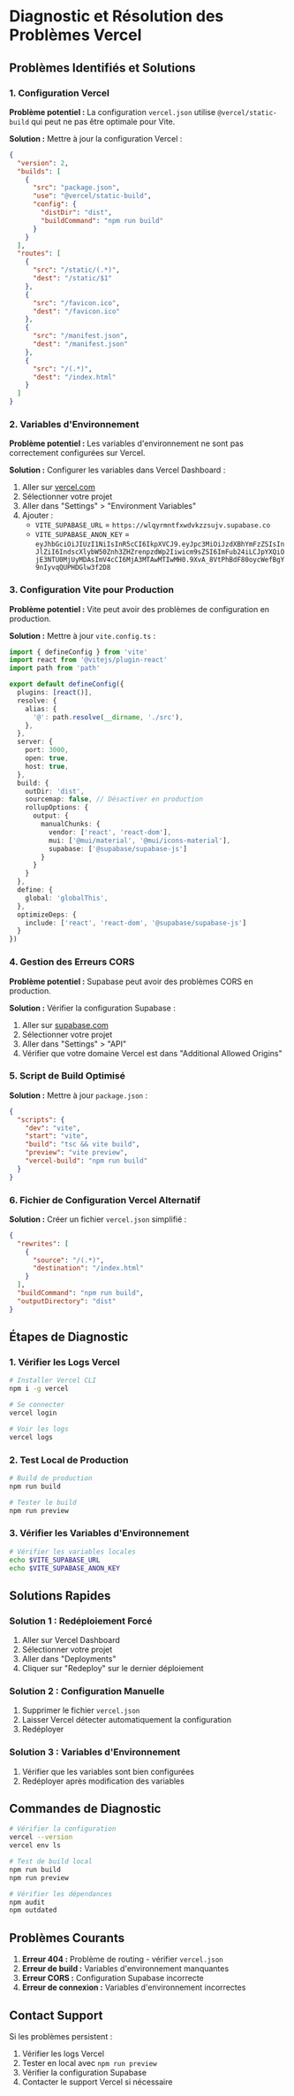# Diagnostic et Résolution des Problèmes Vercel

## Problèmes Identifiés et Solutions

### 1. Configuration Vercel

**Problème potentiel :** La configuration `vercel.json` utilise `@vercel/static-build` qui peut ne pas être optimale pour Vite.

**Solution :** Mettre à jour la configuration Vercel :

```json
{
  "version": 2,
  "builds": [
    {
      "src": "package.json",
      "use": "@vercel/static-build",
      "config": {
        "distDir": "dist",
        "buildCommand": "npm run build"
      }
    }
  ],
  "routes": [
    {
      "src": "/static/(.*)",
      "dest": "/static/$1"
    },
    {
      "src": "/favicon.ico",
      "dest": "/favicon.ico"
    },
    {
      "src": "/manifest.json",
      "dest": "/manifest.json"
    },
    {
      "src": "/(.*)",
      "dest": "/index.html"
    }
  ]
}
```

### 2. Variables d'Environnement

**Problème potentiel :** Les variables d'environnement ne sont pas correctement configurées sur Vercel.

**Solution :** Configurer les variables dans Vercel Dashboard :

1. Aller sur [vercel.com](https://vercel.com)
2. Sélectionner votre projet
3. Aller dans "Settings" > "Environment Variables"
4. Ajouter :
   - `VITE_SUPABASE_URL` = `https://wlqyrmntfxwdvkzzsujv.supabase.co`
   - `VITE_SUPABASE_ANON_KEY` = `eyJhbGciOiJIUzI1NiIsInR5cCI6IkpXVCJ9.eyJpc3MiOiJzdXBhYmFzZSIsInJlZiI6IndscXlybW50Znh3ZHZrenpzdWp2Iiwicm9sZSI6ImFub24iLCJpYXQiOjE3NTU0MjUyMDAsImV4cCI6MjA3MTAwMTIwMH0.9XvA_8VtPhBdF80oycWefBgY9nIyvqQUPHDGlw3f2D8`

### 3. Configuration Vite pour Production

**Problème potentiel :** Vite peut avoir des problèmes de configuration en production.

**Solution :** Mettre à jour `vite.config.ts` :

```typescript
import { defineConfig } from 'vite'
import react from '@vitejs/plugin-react'
import path from 'path'

export default defineConfig({
  plugins: [react()],
  resolve: {
    alias: {
      '@': path.resolve(__dirname, './src'),
    },
  },
  server: {
    port: 3000,
    open: true,
    host: true,
  },
  build: {
    outDir: 'dist',
    sourcemap: false, // Désactiver en production
    rollupOptions: {
      output: {
        manualChunks: {
          vendor: ['react', 'react-dom'],
          mui: ['@mui/material', '@mui/icons-material'],
          supabase: ['@supabase/supabase-js']
        }
      }
    }
  },
  define: {
    global: 'globalThis',
  },
  optimizeDeps: {
    include: ['react', 'react-dom', '@supabase/supabase-js']
  }
})
```

### 4. Gestion des Erreurs CORS

**Problème potentiel :** Supabase peut avoir des problèmes CORS en production.

**Solution :** Vérifier la configuration Supabase :

1. Aller sur [supabase.com](https://supabase.com)
2. Sélectionner votre projet
3. Aller dans "Settings" > "API"
4. Vérifier que votre domaine Vercel est dans "Additional Allowed Origins"

### 5. Script de Build Optimisé

**Solution :** Mettre à jour `package.json` :

```json
{
  "scripts": {
    "dev": "vite",
    "start": "vite",
    "build": "tsc && vite build",
    "preview": "vite preview",
    "vercel-build": "npm run build"
  }
}
```

### 6. Fichier de Configuration Vercel Alternatif

**Solution :** Créer un fichier `vercel.json` simplifié :

```json
{
  "rewrites": [
    {
      "source": "/(.*)",
      "destination": "/index.html"
    }
  ],
  "buildCommand": "npm run build",
  "outputDirectory": "dist"
}
```

## Étapes de Diagnostic

### 1. Vérifier les Logs Vercel

```bash
# Installer Vercel CLI
npm i -g vercel

# Se connecter
vercel login

# Voir les logs
vercel logs
```

### 2. Test Local de Production

```bash
# Build de production
npm run build

# Tester le build
npm run preview
```

### 3. Vérifier les Variables d'Environnement

```bash
# Vérifier les variables locales
echo $VITE_SUPABASE_URL
echo $VITE_SUPABASE_ANON_KEY
```

## Solutions Rapides

### Solution 1 : Redéploiement Forcé

1. Aller sur Vercel Dashboard
2. Sélectionner votre projet
3. Aller dans "Deployments"
4. Cliquer sur "Redeploy" sur le dernier déploiement

### Solution 2 : Configuration Manuelle

1. Supprimer le fichier `vercel.json`
2. Laisser Vercel détecter automatiquement la configuration
3. Redéployer

### Solution 3 : Variables d'Environnement

1. Vérifier que les variables sont bien configurées
2. Redéployer après modification des variables

## Commandes de Diagnostic

```bash
# Vérifier la configuration
vercel --version
vercel env ls

# Test de build local
npm run build
npm run preview

# Vérifier les dépendances
npm audit
npm outdated
```

## Problèmes Courants

1. **Erreur 404 :** Problème de routing - vérifier `vercel.json`
2. **Erreur de build :** Variables d'environnement manquantes
3. **Erreur CORS :** Configuration Supabase incorrecte
4. **Erreur de connexion :** Variables d'environnement incorrectes

## Contact Support

Si les problèmes persistent :
1. Vérifier les logs Vercel
2. Tester en local avec `npm run preview`
3. Vérifier la configuration Supabase
4. Contacter le support Vercel si nécessaire
